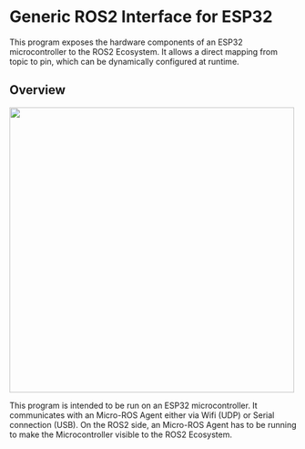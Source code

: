 # Generic ROS2 Interface for ESP32

This program exposes the hardware components of an ESP32 microcontroller to the ROS2 Ecosystem.
It allows a direct mapping from topic to pin, which can be dynamically configured at runtime.

## Overview
<img src="https://drive.google.com/uc?export=view&id=19eBBOYYDD7vcoYiBOruf9suX36mbpyZK" height="500">

This program is intended to be run on an ESP32 microcontroller.
It communicates with an Micro-ROS Agent either via Wifi (UDP) or Serial connection (USB).
On the ROS2 side, an Micro-ROS Agent has to be running to make the Microcontroller visible to the ROS2 Ecosystem.
